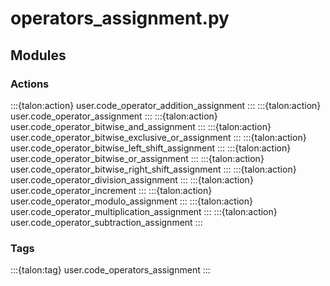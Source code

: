 # operators_assignment.py

## Modules

### Actions

:::{talon:action} user.code_operator_addition_assignment
:::
:::{talon:action} user.code_operator_assignment
:::
:::{talon:action} user.code_operator_bitwise_and_assignment
:::
:::{talon:action} user.code_operator_bitwise_exclusive_or_assignment
:::
:::{talon:action} user.code_operator_bitwise_left_shift_assignment
:::
:::{talon:action} user.code_operator_bitwise_or_assignment
:::
:::{talon:action} user.code_operator_bitwise_right_shift_assignment
:::
:::{talon:action} user.code_operator_division_assignment
:::
:::{talon:action} user.code_operator_increment
:::
:::{talon:action} user.code_operator_modulo_assignment
:::
:::{talon:action} user.code_operator_multiplication_assignment
:::
:::{talon:action} user.code_operator_subtraction_assignment
:::

### Tags

:::{talon:tag} user.code_operators_assignment
:::

